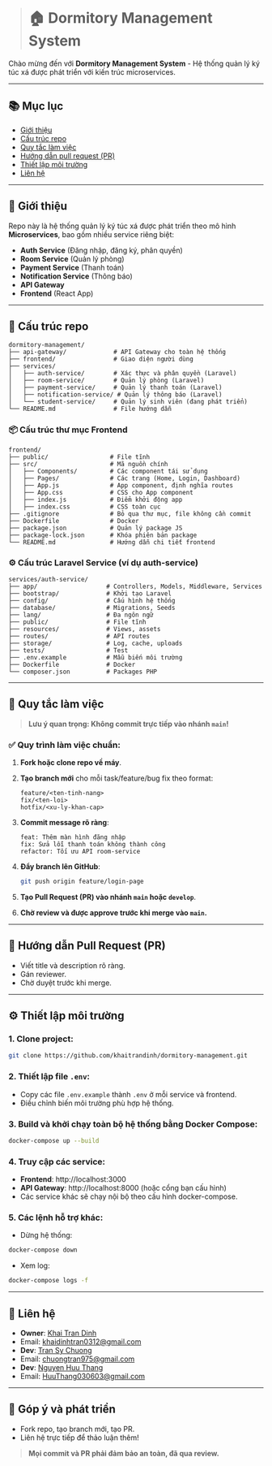 > # 🏠 Dormitory Management System

Chào mừng đến với **Dormitory Management System** - Hệ thống quản lý ký túc xá được phát triển với kiến trúc microservices.

---

## 📚 Mục lục

- [Giới thiệu](#giới-thiệu)
- [Cấu trúc repo](#cấu-trúc-repo)
- [Quy tắc làm việc](#quy-tắc-làm-việc)
- [Hướng dẫn pull request (PR)](#hướng-dẫn-pull-request-pr)
- [Thiết lập môi trường](#thiết-lập-môi-trường)
- [Liên hệ](#liên-hệ)

---

## 🎯 Giới thiệu

Repo này là hệ thống quản lý ký túc xá được phát triển theo mô hình **Microservices**, bao gồm nhiều service riêng biệt: 
- **Auth Service** (Đăng nhập, đăng ký, phân quyền)
- **Room Service** (Quản lý phòng)
- **Payment Service** (Thanh toán)
- **Notification Service** (Thông báo)
- **API Gateway**
- **Frontend** (React App)

---

## 📁 Cấu trúc repo

```
dormitory-management/
├── api-gateway/             # API Gateway cho toàn hệ thống
├── frontend/                # Giao diện người dùng
├── services/
│   ├── auth-service/        # Xác thực và phân quyền (Laravel)
│   ├── room-service/        # Quản lý phòng (Laravel)
│   ├── payment-service/     # Quản lý thanh toán (Laravel)
│   ├── notification-service/ # Quản lý thông báo (Laravel)
│   └── student-service/     # Quản lý sinh viên (đang phát triển)
└── README.md                # File hướng dẫn
```

### 📦 Cấu trúc thư mục Frontend

```
frontend/
├── public/                 # File tĩnh
├── src/                    # Mã nguồn chính
│   ├── Components/         # Các component tái sử dụng
│   ├── Pages/              # Các trang (Home, Login, Dashboard)
│   ├── App.js              # App component, định nghĩa routes
│   ├── App.css             # CSS cho App component
│   ├── index.js            # Điểm khởi động app
│   ├── index.css           # CSS toàn cục
├── .gitignore              # Bỏ qua thư mục, file không cần commit
├── Dockerfile              # Docker
├── package.json            # Quản lý package JS
├── package-lock.json       # Khóa phiên bản package
└── README.md               # Hướng dẫn chi tiết frontend
```

### ⚙️ Cấu trúc Laravel Service (ví dụ auth-service)

```
services/auth-service/
├── app/                   # Controllers, Models, Middleware, Services
├── bootstrap/             # Khởi tạo Laravel
├── config/                # Cấu hình hệ thống
├── database/              # Migrations, Seeds
├── lang/                  # Đa ngôn ngữ
├── public/                # File tĩnh
├── resources/             # Views, assets
├── routes/                # API routes
├── storage/               # Log, cache, uploads
├── tests/                 # Test
├── .env.example           # Mẫu biến môi trường
├── Dockerfile             # Docker
└── composer.json          # Packages PHP
```

---

## 🚨 Quy tắc làm việc

> **Lưu ý quan trọng: Không commit trực tiếp vào nhánh `main`!**

### ✅ Quy trình làm việc chuẩn:

1. **Fork hoặc clone repo về máy**.
2. **Tạo branch mới** cho mỗi task/feature/bug fix theo format:
   ```
   feature/<ten-tinh-nang>
   fix/<ten-loi>
   hotfix/<xu-ly-khan-cap>
   ```

3. **Commit message rõ ràng**:
   ```
   feat: Thêm màn hình đăng nhập
   fix: Sửa lỗi thanh toán không thành công
   refactor: Tối ưu API room-service
   ```

4. **Đẩy branch lên GitHub**:
   ```bash
   git push origin feature/login-page
   ```

5. **Tạo Pull Request (PR) vào nhánh `main` hoặc `develop`**.

6. **Chờ review và được approve trước khi merge vào `main`.**

---

## 🔀 Hướng dẫn Pull Request (PR)

- Viết title và description rõ ràng.
- Gán reviewer.
- Chờ duyệt trước khi merge.

---

## ⚙️ Thiết lập môi trường

### 1. Clone project:
```bash
git clone https://github.com/khaitrandinh/dormitory-management.git
```

### 2. Thiết lập file `.env`:
- Copy các file `.env.example` thành `.env` ở mỗi service và frontend.
- Điều chỉnh biến môi trường phù hợp hệ thống.

### 3. Build và khởi chạy toàn bộ hệ thống bằng Docker Compose:
```bash
docker-compose up --build
```

### 4. Truy cập các service:
- **Frontend**: http://localhost:3000
- **API Gateway**: http://localhost:8000 (hoặc cổng bạn cấu hình)
- Các service khác sẽ chạy nội bộ theo cấu hình docker-compose.

### 5. Các lệnh hỗ trợ khác:
- Dừng hệ thống:
```bash
docker-compose down
```
- Xem log:
```bash
docker-compose logs -f
```

---

## 🤝 Liên hệ

- **Owner**: [Khai Tran Dinh](https://github.com/khaitrandinh)
- Email: khaidinhtran0312@gmail.com
- **Dev**: [Tran Sy Chuong](https://github.com/TranSenpai)
- Email: chuongtran975@gmail.com
- **Dev**: [Nguyen Huu Thang](https://github.com/nguyenhuuthang113)
- Email: HuuThang030603@gmail.com

---

## 🚀 Góp ý và phát triển

- Fork repo, tạo branch mới, tạo PR.
- Liên hệ trực tiếp để thảo luận thêm!

> **Mọi commit và PR phải đảm bảo an toàn, đã qua review.**

